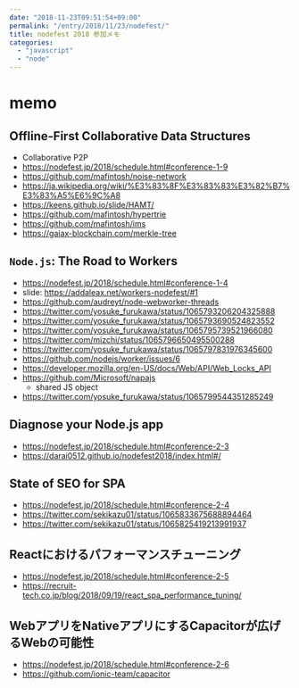 ```yaml
---
date: "2018-11-23T09:51:54+09:00"
permalink: "/entry/2018/11/23/nodefest/"
title: nodefest 2018 参加メモ
categories:
  - "javascript"
  - "node"
---
```


# memo

## Offline-First Collaborative Data Structures

- Collaborative P2P
- <https://nodefest.jp/2018/schedule.html#conference-1-9>
- <https://github.com/mafintosh/noise-network>
- <https://ja.wikipedia.org/wiki/%E3%83%8F%E3%83%83%E3%82%B7%E3%83%A5%E6%9C%A8>
- <https://keens.github.io/slide/HAMT/>
- <https://github.com/mafintosh/hypertrie>
- <https://github.com/mafintosh/ims>
- <https://gaiax-blockchain.com/merkle-tree>

## `Node.js`: The Road to Workers

- <https://nodefest.jp/2018/schedule.html#conference-1-4>
- slide: <https://addaleax.net/workers-nodefest/#1>
- <https://github.com/audreyt/node-webworker-threads>
- <https://twitter.com/yosuke_furukawa/status/1065793206204325888>
- <https://twitter.com/yosuke_furukawa/status/1065793690524823552>
- <https://twitter.com/yosuke_furukawa/status/1065795739521966080>
- <https://twitter.com/mizchi/status/1065796650495500288>
- <https://twitter.com/yosuke_furukawa/status/1065797831976345600>
- <https://github.com/nodejs/worker/issues/6>
- <https://developer.mozilla.org/en-US/docs/Web/API/Web_Locks_API>
- <https://github.com/Microsoft/napajs>
  - shared JS object
- <https://twitter.com/yosuke_furukawa/status/1065799544351285249>

## Diagnose your Node.js app

- <https://nodefest.jp/2018/schedule.html#conference-2-3>
- <https://darai0512.github.io/nodefest2018/index.html#/>

## State of SEO for SPA

- <https://nodefest.jp/2018/schedule.html#conference-2-4>
- <https://twitter.com/sekikazu01/status/1065833675688894464>
- <https://twitter.com/sekikazu01/status/1065825419213991937>

## Reactにおけるパフォーマンスチューニング

- <https://nodefest.jp/2018/schedule.html#conference-2-5>
- <https://recruit-tech.co.jp/blog/2018/09/19/react_spa_performance_tuning/>

## WebアプリをNativeアプリにするCapacitorが広げるWebの可能性

- <https://nodefest.jp/2018/schedule.html#conference-2-6>
- <https://github.com/ionic-team/capacitor>
